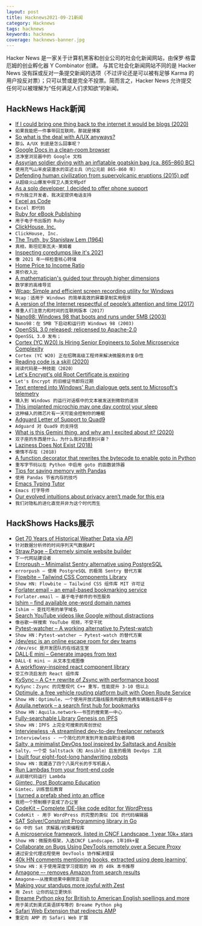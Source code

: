 ```yaml
---
layout: post
title: Hacknews2021-09-21新闻
category: Hacknews
tags: hacknews
keywords: hacknews
coverage: hacknews-banner.jpg
---
```


Hacker News 是一家关于计算机黑客和创业公司的社会化新闻网站，由保罗·格雷厄姆的创业孵化器 Y Combinator 创建。
与其它社会化新闻网站不同的是 Hacker News 没有踩或反对一条提交新闻的选项（不过评论还是可以被有足够 Karma 的用户投反对票）；只可以赞或是完全不投票。简而言之，Hacker News 允许提交任何可以被理解为“任何满足人们求知欲”的新闻。

## HackNews Hack新闻


- [If I could bring one thing back to the internet it would be blogs (2020)](http://tttthis.com/blog/if-i-could-bring-one-thing-back-to-the-internet-it-would-be-blogs)
- `如果我能把一件事带回互联网，那就是博客`
- [So what is the deal with A/UX anyways?](https://virtuallyfun.com/wordpress/2021/09/19/so-what-is-the-deal-with-a-ux-anyways/)
- `那么 A/UX 到底是怎么回事呢？`
- [Google Docs in a clean-room browser](https://www.ekioh.com/devblog/google-docs-in-a-clean-room-browser/)
- `洁净室浏览器中的 Google 文档`
- [Assyrian soldier diving with an inflatable goatskin bag (ca. 865–860 BC)](https://twitter.com/FedeItaliano76/status/1435295257437028352)
- `使用充气山羊皮袋潜水的亚述士兵（约公元前 865-860 年）`
- [Defending human civilization from supervolcanic eruptions (2015) pdf](https://scienceandtechnology.jpl.nasa.gov/sites/default/files/documents/DefendingCivilizationFromSupervolcanos20151015.pdf)
- `从超级火山爆发中捍卫人类文明pdf`
- [As a solo developer, I decided to offer phone support](http://plumshell.com/2017/11/30/as-a-solo-app-developer-i-decided-to-offer-phone-support-and-this-is-what-happened/)
- `作为独立开发者，我决定提供电话支持`
- [Excel as Code](https://github.com/GavinMendelGleason/excel_as_code)
- `Excel 即代码`
- [Ruby for eBook Publishing](https://nts.strzibny.name/ruby-for-ebook-publishing/)
- `用于电子书出版的 Ruby`
- [ClickHouse, Inc.](https://github.com/ClickHouse/ClickHouse/blob/master/website/blog/en/2021/clickhouse-inc.md)
- `ClickHouse, Inc.`
- [The Truth, by Stanisław Lem (1964)](https://thereader.mitpress.mit.edu/the-truth-by-stanislaw-lem/)
- `真相，斯坦尼斯瓦夫·莱姆着`
- [Inspecting coredumps like it's 2021](https://nixos.mayflower.consulting/blog/2021/09/06/coredumpctl/)
- `像 2021 年一样检查核心转储`
- [Home Price to Income Ratio](https://www.longtermtrends.net/home-price-median-annual-income-ratio/)
- `房价收入比`
- [A mathematician's guided tour through higher dimensions](https://www.quantamagazine.org/a-mathematicians-guided-tour-through-high-dimensions-20210913/)
- `数学家的高维导览`
- [Wcap: Simple and efficient screen recording utility for Windows](https://github.com/mmozeiko/wcap)
- `Wcap：适用于 Windows 的简单高效的屏幕录制实用程序`
- [A version of the Internet respectful of people’s attention and time (2017)](https://girardin.medium.com/after-the-big-now-f0a3f1857294)
- `尊重人们注意力和时间的互联网版本（2017）`
- [Nano98: Windows 98 that boots and runs under 5MB (2003)](https://web.archive.org/web/20080306134751/http://www.etek.chalmers.se/~e8gus/nano98/)
- `Nano98：在 5MB 下启动和运行的 Windows 98 (2003)`
- [OpenSSL 3.0 released; relicensed to Apache-2.0](https://lwn.net/Articles/868536/)
- `OpenSSL 3.0 发布；`
- [Cortex (YC W20) Is Hiring Senior Engineers to Solve Microservice Complexity](https://jobs.ashbyhq.com/cortex/c26bd57b-97d3-41fc-accd-fbf24c4e917a)
- `Cortex (YC W20) 正在招聘高级工程师来解决微服务的复杂性`
- [Reading code is a skill (2020)](https://trishagee.com/2020/09/07/reading-code-is-a-skill/)
- `阅读代码是一种技能（2020）`
- [Let's Encrypt's old Root Certificate is expiring](https://scotthelme.co.uk/lets-encrypt-old-root-expiration/)
- `Let's Encrypt 的旧根证书即将过期`
- [Text entered into Windows' Run dialogue gets sent to Microsoft's telemetry](https://twitter.com/netresec/status/1440036446291693574)
- `输入到 Windows 的运行对话框中的文本被发送到微软的遥测`
- [This implanted microchip may one day control your sleep](https://www.freethink.com/technology/a-microchip-may-revolutionize-how-we-treat-diseases)
- `这种植入的微芯片有一天可能会控制你的睡眠`
- [Adguard Letter of Support to Quad9](https://adguard.com/en/blog/adguard-quad9-statement.html)
- `Adguard 对 Quad9 的支持信`
- [What is this Gemini thing, and why am I excited about it? (2020)](https://drewdevault.com/2020/11/01/What-is-Gemini-anyway.html)
- `双子座的东西是什么，为什么我对此感到兴奋？ `
- [Laziness Does Not Exist (2018)](https://humanparts.medium.com/laziness-does-not-exist-3af27e312d01)
- `懒惰不存在 (2018)`
- [A function decorator that rewrites the bytecode to enable goto in Python](https://github.com/snoack/python-goto)
- `重写字节码以在 Python 中启用 goto 的函数装饰器`
- [Tips for saving memory with Pandas](https://marcobonzanini.com/2021/09/15/tips-for-saving-memory-with-pandas/)
- `使用 Pandas 节省内存的技巧`
- [Emacs Typing Tutor](https://connorberry.com/2021/08/20/emacs-typing-tutor/)
- `Emacs 打字导师`
- [Our evolved intuitions about privacy aren’t made for this era](https://psyche.co/ideas/our-evolved-intuitions-about-privacy-arent-made-for-this-era)
- `我们对隐私的进化直觉并非为这个时代而生`


## HackShows Hacks展示

- [ Get 70 Years of Historical Weather Data via API](https://oikolab.com)
- `针对数据分析师的时间序列天气数据API`
- [ Straw.Page – Extremely simple website builder](https://straw.page/start)
- `下一代网站建设者`
- [ Errorpush – Minimalist Sentry alternative using PostgreSQL](https://github.com/hauxir/errorpush)
- `errorpush – 使用 PostgreSQL 的极简 Sentry 替代方案`
- [ Flowbite – Tailwind CSS Components Library](https://flowbite.com/docs/getting-started/introduction/)
- `Show HN: Flowbite – Tailwind CSS 组件库 MIT 许可证`
- [ Forlater.email – an email-based bookmarking service](https://forlater.email)
- `Forlater.email – 基于电子邮件的书签服务`
- [ Ishim – find available one-word domain names](https://ish.im/)
- `Ishim – 查找可用的单字域名`
- [ Search YouTube videos like Google without distractions](https://yougle.page/)
- `像谷歌一样搜索 YouTube 视频，不受干扰`
- [ Pytest-watcher – A working alternative to Pytest-watch](https://github.com/olzhasar/pytest-watcher)
- `Show HN：Pytest-watcher – Pytest-watch 的替代方案`
- [ /dev/esc is an online escape room for dev teams](https://www.dev-esc.com)
- `/dev/esc 是开发团队的在线逃生室`
- [ DALL·E mini – Generate images from text](https://huggingface.co/spaces/flax-community/dalle-mini)
- `DALL·E mini – 从文本生成图像`
- [ A workflowy-inspired react component library](https://github.com/davidmnoll/chkflow)
- `受工作流启发的 React 组件库`
- [ KySync – A C++ rewrite of Zsync with performance boost](https://kyall.notion.site/KySync-v1-0-29eaad446308449a8c9a2373850eed62)
- `KySync：Zsync 的完整现代 C++ 重写，性能提升 3-10 倍以上`
- [ Optimule, a free vehicle routing platform built with Open Route Service](https://optimule.com/)
- `Show HN：Optimule，一个使用开放式路线服务构建的免费车辆路线选择平台`
- [ Aquila.network – a search first hub for bookmarks](https://aquila.network)
- `Show HN：Aquila.network——书签的搜索第一中心`
- [ Fully-searchable Library Genesis on IPFS](https://libgen.fun/dweb.html)
- `Show HN：IPFS 上完全可搜索的库创世纪`
- [ Interviewless -A streamlined dev-to-dev freelancer network](https://interviewless.com)
- `Interviewless - 一个简化的开发到开发自由职业者网络`
- [ Salty, a minimalist DevOps tool inspired by Saltstack and Ansible](https://github.com/mattbillenstein/salty)
- `Salty，一个受 Saltstack（和 Ansible）启发的极简 DevOps 工具`
- [ I built four eight-foot-long handwriting robots](https://twitter.com/aarondfrancis/status/1438888219471491074)
- `Show HN：我建造了四个八英尺长的手写机器人`
- [ Run Lambdas from your front-end code](https://merebase.com)
- `从前端代码运行 Lambda`
- [ Gimtec, Post Bootcamp Education](https://www.gimtec.io/)
- `Gimtec，训练营后教育`
- [ I turned a prefab shed into an office](https://twitter.com/aarondfrancis/status/1333866090573811723)
- `我把一个预制棚子变成了办公室`
- [ CodeKit – Complete IDE-like code editor for WordPress](https://www.codekitwp.com)
- `CodeKit - 用于 WordPress 的完整的类似 IDE 的代码编辑器`
- [ SAT Solver/Constraint Programming library in Go](https://github.com/irfansharif/solver)
- `Go 中的 Sat 求解器/约束编程库`
- [ A microservice framework, listed in CNCF Landscape, 1 year 10k+ stars](https://github.com/zeromicro/go-zero)
- `Show HN：微服务框架，入选CNCF Landscape，1年10k+星`
- [ Collaborate on Bugs Using DevTools remotely over a Secure Proxy](https://github.com/i5ik/secure-remote-devtools)
- `通过安全代理远程使用 DevTools 协作解决错误`
- [ 40k HN comments mentioning books, extracted using deep learning´](https://hacker-recommended-books.vercel.app/category/0/all-time/page/0/0)
- `Show HN：关于使用深度学习提取的 HN 的 40k 本书推荐`
- [ Amagone –- removes Amazon from search results](item?id=28595539)
- `Amagone——从搜索结果中删除亚马逊`
- [ Making your standups more joyful with Zest](https://zest.crowdparty.app/)
- `用 Zest 让你的站立更快乐`
- [ Breame Python pkg for British to American English spellings and more](https://github.com/cdpierse/breame)
- `用于英式到美式英语拼写等的 Breame Python pkg`
- [ Safari Web Extension that redirects AMP](https://overamped.app)
- `重定向 AMP 的 Safari Web 扩展`

